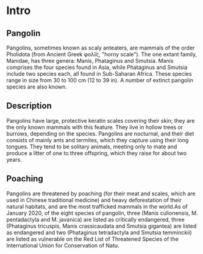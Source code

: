 <h1> Intro </h1>
<h2>Pangolin</h2>
<p>Pangolins, sometimes known as scaly anteaters, are mammals of the order Pholidota (from Ancient Greek φολῐ́ς, "horny scale"). The one extant family, Manidae, has three genera: Manis, Phataginus and Smutsia. Manis comprises the four species found in Asia, while Phataginus and Smutsia include two species each, all found in Sub-Saharan Africa. These species range in size from 30 to 100 cm (12 to 39 in). A number of extinct pangolin species are also known. </p>
<h2>Description</h2>
<p>Pangolins have large, protective keratin scales covering their skin; they are the only known mammals with this feature. They live in hollow trees or burrows, depending on the species. Pangolins are nocturnal, and their diet consists of mainly ants and termites, which they capture using their long tongues. They tend to be solitary animals, meeting only to mate and produce a litter of one to three offspring, which they raise for about two years.</p>
<h2>Poaching</h2>
<p>Pangolins are threatened by poaching (for their meat and scales, which are used in Chinese traditional medicine) and heavy deforestation of their natural habitats, and are the most trafficked mammals in the world.As of January 2020, of the eight species of pangolin, three (Manis culionensis, M. pentadactyla and M. javanica) are listed as critically endangered, three (Phataginus tricuspis, Manis crassicaudata and Smutsia gigantea) are listed as endangered and two (Phataginus tetradactyla and Smutsia temminckii) are listed as vulnerable on the Red List of Threatened Species of the International Union for Conservation of Natu.</p>

